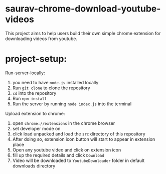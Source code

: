 # saurav-chrome-download-youtube-videos
This project aims to help users build their own simple chrome extension for downloading videos from youtube.
# project-setup:

Run-server-locally:
1. you need to have `node-js` installed locally
2. Run `git clone` to clone the repository
3. `cd` into the repository
4. Run `npm install`
5. Run the server by running `node index.js` into the terminal

Upload extension to chrome:
1. open `chrome://extensions` in the chrome browser
2. set developer mode on
3. click load unpacked and load the `src` directory of this repository
4. After doing so, extension icon button will start to appear in extension place
5. Open any youtube video and click on extension icon
6. fill up the required details and click `Download`
7. Video will be downloaded to `YoutubeDownloader` folder in default downloads directory
